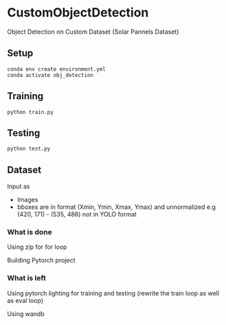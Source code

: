 # CustomObjectDetection
Object Detection on Custom Dataset (Solar Pannels Dataset)

## Setup 
```
conda env create environment.yml
conda activate obj_detection
```
## Training
```python train.py```

## Testing
```python test.py```

## Dataset
Input as 
- Images
- bboxes are in format (Xmin, Ymin, Xmax, Ymax) and unnormalized e.g  (420, 171) - (535, 486) not in YOLO format

### What is done
Using zip for for loop

Building Pytorch project
### What is left
Using pytorch lighting for training and testing (rewrite the train loop as well as eval loop) 

Using wandb



